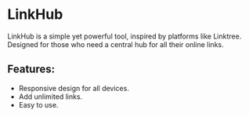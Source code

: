 # LinkHub

LinkHub is a simple yet powerful tool, inspired by platforms like Linktree. Designed for those who need a central hub for all their online links.

## Features:
- Responsive design for all devices.
- Add unlimited links.
- Easy to use.
